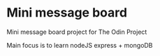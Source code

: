 # Mini message board

Mini message board project for The Odin Project

Main focus is to learn nodeJS express + mongoDB
